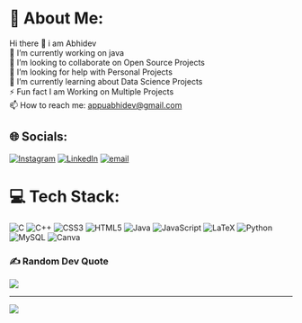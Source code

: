 # 💫 About Me:
 Hi there 👋 i am Abhidev<br>🔭 I’m currently working on java<br>👯 I’m looking to collaborate on Open Source Projects<br>🤝 I’m looking for help with Personal Projects<br>🌱 I’m currently learning about Data Science Projects<br>⚡ Fun fact I am Working on Multiple Projects<br>📫 How to reach me: appuabhidev@gmail.com


## 🌐 Socials:
[![Instagram](https://img.shields.io/badge/Instagram-%23E4405F.svg?logo=Instagram&logoColor=white)](https://instagram.com/abhidev_kd) [![LinkedIn](https://img.shields.io/badge/LinkedIn-%230077B5.svg?logo=linkedin&logoColor=white)](https://linkedin.com/in/abhidev-kd) [![email](https://img.shields.io/badge/Email-D14836?logo=gmail&logoColor=white)](mailto:kdabhidev@gmail.com) 

# 💻 Tech Stack:
![C](https://img.shields.io/badge/c-%2300599C.svg?style=for-the-badge&logo=c&logoColor=white) ![C++](https://img.shields.io/badge/c++-%2300599C.svg?style=for-the-badge&logo=c%2B%2B&logoColor=white) ![CSS3](https://img.shields.io/badge/css3-%231572B6.svg?style=for-the-badge&logo=css3&logoColor=white) ![HTML5](https://img.shields.io/badge/html5-%23E34F26.svg?style=for-the-badge&logo=html5&logoColor=white) ![Java](https://img.shields.io/badge/java-%23ED8B00.svg?style=for-the-badge&logo=openjdk&logoColor=white) ![JavaScript](https://img.shields.io/badge/javascript-%23323330.svg?style=for-the-badge&logo=javascript&logoColor=%23F7DF1E) ![LaTeX](https://img.shields.io/badge/latex-%23008080.svg?style=for-the-badge&logo=latex&logoColor=white) ![Python](https://img.shields.io/badge/python-3670A0?style=for-the-badge&logo=python&logoColor=ffdd54) ![MySQL](https://img.shields.io/badge/mysql-4479A1.svg?style=for-the-badge&logo=mysql&logoColor=white) ![Canva](https://img.shields.io/badge/Canva-%2300C4CC.svg?style=for-the-badge&logo=Canva&logoColor=white)

### ✍️ Random Dev Quote
![](https://quotes-github-readme.vercel.app/api?type=horizontal&theme=radical)

---
[![](https://visitcount.itsvg.in/api?id=kd-abhidev&icon=0&color=0)](https://visitcount.itsvg.in)

<!-- Proudly created with GPRM ( https://gprm.itsvg.in ) -->
